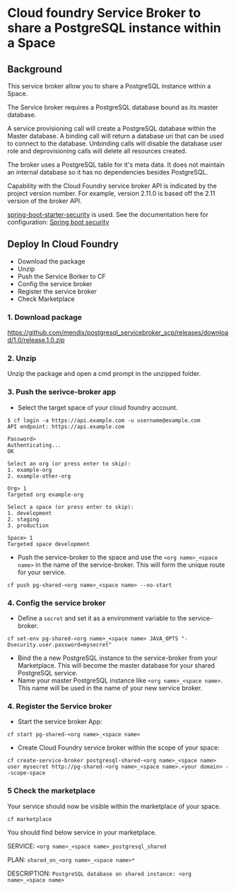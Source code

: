 # Cloud foundry Service Broker to share a PostgreSQL instance within a Space

## Background 
This service broker allow you to share a PostgreSQL instance within a Space.  

The Service broker requires a PostgreSQL database bound as its master database. 

A service provisioning call will create a PostgreSQL database within the Master database. A binding call will return a database uri that can be used to connect to the database. Unbinding calls will disable the database user role and deprovisioning calls will delete all resources created.

The broker uses a PostgreSQL table for it's meta data. It does not maintain an internal database so it has no dependencies besides PostgreSQL.

Capability with the Cloud Foundry service broker API is indicated by the project version number. For example, version 2.11.0 is based off the 2.11 version of the broker API.

[spring-boot-starter-security](https://github.com/spring-projects/spring-boot/tree/master/spring-boot-starters/spring-boot-starter-security) is used. See the documentation here for configuration: [Spring boot security](http://docs.spring.io/spring-boot/docs/current-SNAPSHOT/reference/htmlsingle/#boot-features-security)


## Deploy In Cloud Foundry

- Download the package
- Unzip
- Push the Service Borker to CF
- Config the service broker
- Register the service broker
- Check Marketplace


### 1. Download package
 https://github.com/mendix/postgresql_servicebroker_scp/releases/download/1.0/release.1.0.zip

### 2. Unzip

Unzip the package and open a cmd prompt in the unzipped folder.

### 3. Push the serivce-broker app
- Select the target space of your cloud foundry account. 
```
$ cf login -a https://api.example.com -u username@example.com
API endpoint: https://api.example.com

Password>
Authenticating...
OK

Select an org (or press enter to skip):
1. example-org
2. example-other-org

Org> 1
Targeted org example-org

Select a space (or press enter to skip):
1. development
2. staging
3. production

Space> 1
Targeted space development
```
- Push the service-broker to the space and use the `<org name>_<space name>` in the name of the service-broker. This will form the unique route for your service. 

```
cf push pg-shared-<org name>_<space name> --no-start
```

### 4. Config the service broker

- Define a `secret` and set it  as a environment variable to the service-broker. 

```
cf set-env pg-shared-<org name>_<space name> JAVA_OPTS "-Dsecurity.user.password=mysecret"
```

- Bind the a new PostgreSQL instance to the service-broker from your Marketplace. This will become the master database for your shared PostgreSQL service. 
- Name your master PostgreSQL instance like `<org name>_<space name>`. This name will be used in the name of your new service broker.  

### 4. Register the Service broker

- Start the service broker App:
```
cf start pg-shared-<org name>_<space name>
```

- Create Cloud Foundry service broker within the scope of your space:
```
cf create-service-broker postgresql-shared-<org name>_<space name> user mysecret http://pg-shared-<org name>_<space name>.<your domain> --scope-space
```

### 5 Check the marketplace
Your service should now be visible within the marketplace of your space. 
```
cf marketplace
```
You should find below service in your marketplace. 

SERVICE:  `<org name>_<space name>_postgresql_shared`   

PLAN:  `shared_on_<org name>_<space name>*`

DESCRIPTION:  `PostgreSQL database on shared instance: <org name>_<space name>`



